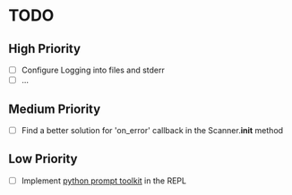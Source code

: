 # TODO

## High Priority

- [ ] Configure Logging into files and stderr
- [ ] ...

## Medium Priority

- [ ] Find a better solution for 'on_error' callback in the Scanner.__init__ method

## Low Priority

- [ ] Implement [python prompt toolkit](https://python-prompt-toolkit.readthedocs.io/en/stable/) in the REPL
